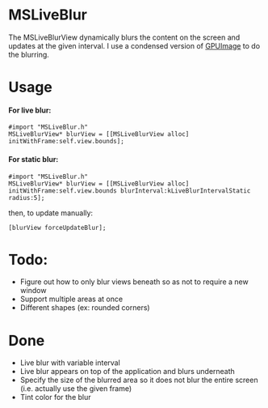 MSLiveBlur
==========

The MSLiveBlurView dynamically blurs the content on the screen and updates at the given interval.
I use a condensed version of [GPUImage](https://github.com/BradLarson/GPUImage) to do the blurring.

# Usage

#### For live blur:

    #import "MSLiveBlur.h"
    MSLiveBlurView* blurView = [[MSLiveBlurView alloc] initWithFrame:self.view.bounds];

#### For static blur:

    #import "MSLiveBlur.h"
    MSLiveBlurView* blurView = [[MSLiveBlurView alloc] initWithFrame:self.view.bounds blurInterval:kLiveBlurIntervalStatic radius:5];

then, to update manually:

    [blurView forceUpdateBlur];

# Todo:
* Figure out how to only blur views beneath so as not to require a new window
* Support multiple areas at once
* Different shapes (ex: rounded corners)

# Done
* Live blur with variable interval
* Live blur appears on top of the application and blurs underneath
* Specify the size of the blurred area so it does not blur the entire screen (i.e. actually use the given frame)
* Tint color for the blur